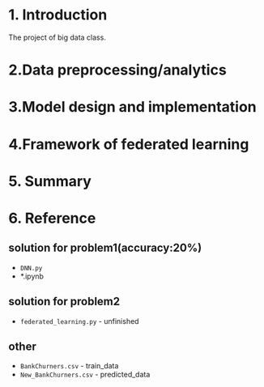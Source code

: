 # 1. Introduction
The project of big data class.

# 2.Data preprocessing/analytics

# 3.Model design and implementation

# 4.Framework of federated learning

# 5. Summary

# 6. Reference


## solution for problem1(accuracy:20%)
- `DNN.py`
- *.ipynb
## solution for problem2
- `federated_learning.py` - unfinished
## other
- `BankChurners.csv` - train_data
- `New_BankChurners.csv` - predicted_data
